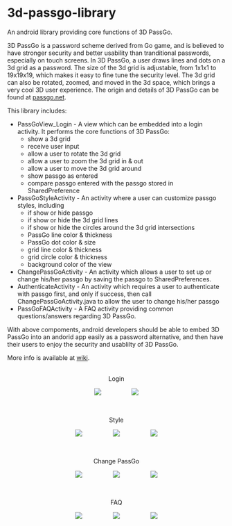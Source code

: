 # 3d-passgo-library
An android library providing core functions of 3D PassGo.

3D PassGo is a password scheme derived from Go game, and is believed to have stronger security and better usability than tranditional passwords, especially on touch screens. In 3D PassGo, a user draws lines and dots on a 3d grid as a password. The size of the 3d grid is adjustable, from 1x1x1 to 19x19x19, which makes it easy to fine tune the security level. The 3d grid can also be rotated, zoomed, and moved in the 3d space, which brings a very cool 3D user experience. The origin and details of 3D PassGo can be found at [passgo.net](http://passgo.net).

This library includes:

* PassGoView_Login - A view which can be embedded into a login activity. It performs the core functions of 3D PassGo:
  * show a 3d grid
  * receive user input
  * allow a user to rotate the 3d grid
  * allow a user to zoom the 3d grid in & out
  * allow a user to move the 3d grid around
  * show passgo as entered
  * compare passgo entered with the passgo stored in SharedPreference
* PassGoStyleActivity - An activity where a user can customize passgo styles, including
  * if show or hide passgo
  * if show or hide the 3d grid lines
  * if show or hide the circles around the 3d grid intersections
  * PassGo line color & thickness
  * PassGo dot color & size
  * grid line color & thickness
  * grid circle color & thickness
  * background color of the view
* ChangePassGoActivity - An activity which allows a user to set up or change his/her passgo by saving the passgo to SharedPreferences.
* AuthenticateActivity - An activity which requires a user to authenticate with passgo first, and only if success, then call ChangePassGoActivity.java to allow the user to change his/her passgo
* PassGoFAQActivity - A FAQ activity providing common questions/answers regarding 3D PassGo.

With above compoments, android developers should be able to embed 3D PassGo into an andorid app easily as a password alternative, and then have their users to enjoy the security and usablilty of 3D PassGo. 

More info is available at [wiki](https://github.com/3d-passgo/3d-passgo-library-android/wiki).
<br>
<br>

<p align="center">Login</p>
<p align="center">
<img src="https://github.com/3d-passgo/3d-passgo-library-android/blob/master/images/login_1.jpg">
&nbsp;&nbsp;&nbsp;&nbsp;&nbsp;&nbsp;&nbsp;&nbsp;&nbsp;&nbsp;&nbsp;&nbsp;&nbsp;&nbsp;&nbsp;&nbsp;
<img src="https://github.com/3d-passgo/3d-passgo-library-android/blob/master/images/login_2.jpg">
</p>

<br>

<p align="center">Style</p>
<p align="center">
<img src="https://github.com/3d-passgo/3d-passgo-library-android/blob/master/images/style_1.jpg">
&nbsp;&nbsp;&nbsp;&nbsp;&nbsp;&nbsp;&nbsp;&nbsp;&nbsp;&nbsp;&nbsp;&nbsp;&nbsp;&nbsp;&nbsp;&nbsp;
<img src="https://github.com/3d-passgo/3d-passgo-library-android/blob/master/images/style_2.jpg">
&nbsp;&nbsp;&nbsp;&nbsp;&nbsp;&nbsp;&nbsp;&nbsp;&nbsp;&nbsp;&nbsp;&nbsp;&nbsp;&nbsp;&nbsp;&nbsp;
<img src="https://github.com/3d-passgo/3d-passgo-library-android/blob/master/images/style_3.jpg">
</p>

<br>

<p align="center">Change PassGo</p>
<p align="center">
<img src="https://github.com/3d-passgo/3d-passgo-library-android/blob/master/images/p_change_1.jpg">
&nbsp;&nbsp;&nbsp;&nbsp;&nbsp;&nbsp;&nbsp;&nbsp;&nbsp;&nbsp;&nbsp;&nbsp;&nbsp;&nbsp;&nbsp;&nbsp;
<img src="https://github.com/3d-passgo/3d-passgo-library-android/blob/master/images/p_change_2.jpg">
&nbsp;&nbsp;&nbsp;&nbsp;&nbsp;&nbsp;&nbsp;&nbsp;&nbsp;&nbsp;&nbsp;&nbsp;&nbsp;&nbsp;&nbsp;&nbsp;
<img src="https://github.com/3d-passgo/3d-passgo-library-android/blob/master/images/p_change_3.jpg">
</p>

<br>

<p align="center">FAQ</p>
<p align="center">
<img src="https://github.com/3d-passgo/3d-passgo-library-android/blob/master/images/faq_1.jpg">
&nbsp;&nbsp;&nbsp;&nbsp;&nbsp;&nbsp;&nbsp;&nbsp;&nbsp;&nbsp;&nbsp;&nbsp;&nbsp;&nbsp;&nbsp;&nbsp;
<img src="https://github.com/3d-passgo/3d-passgo-library-android/blob/master/images/faq_2.jpg">
&nbsp;&nbsp;&nbsp;&nbsp;&nbsp;&nbsp;&nbsp;&nbsp;&nbsp;&nbsp;&nbsp;&nbsp;&nbsp;&nbsp;&nbsp;&nbsp;
<img src="https://github.com/3d-passgo/3d-passgo-library-android/blob/master/images/faq_3.jpg">
</p>
